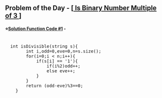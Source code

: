 ## Problem of the Day - [<a href="https://practice.geeksforgeeks.org/problems/is-binary-number-multiple-of-30654/1"> Is Binary Number Multiple of 3 </a>]


#### ⭐<ins>Solution Function Code #1</ins> -
<pre>

  int isDivisible(string s){
	    int i,odd=0,eve=0,n=s.size();
	    for(i=0;i < n;i++){
	        if(s[i] == '1'){
	            if(i%2)odd++;
	            else eve++;
	        }
	    }
	    return (odd-eve)%3==0;
	}
</pre>

